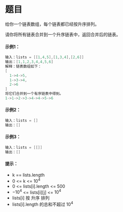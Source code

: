 # 题目
给你一个链表数组，每个链表都已经按升序排列。

请你将所有链表合并到一个升序链表中，返回合并后的链表。

#### 示例1：

```c++
输入：lists = [[1,4,5],[1,3,4],[2,6]]
输出：[1,1,2,3,4,4,5,6]
解释：链表数组如下：
[
  1->4->5,
  1->3->4,
  2->6
]
将它们合并到一个有序链表中得到。
1->1->2->3->4->4->5->6
```

#### 示例2：
```c++
输入：lists = []
输出：[]
```

#### 示例3：
```c++
输入：lists = [[]]
输出：[]
```

#### 提示：

* k == lists.length
* 0 <= k <= $10^4$
* 0 <= lists[i].length <= 500
* $-10^4$ <= lists[i][j] <= $10^4$
* lists[i] 按 升序 排列
* lists[i].length 的总和不超过 $10^4$